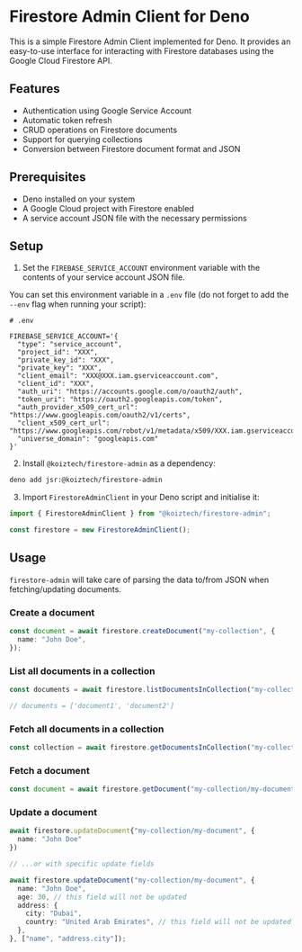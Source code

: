 # Firestore Admin Client for Deno

This is a simple Firestore Admin Client implemented for Deno. It provides an
easy-to-use interface for interacting with Firestore databases using the Google
Cloud Firestore API.

## Features

- Authentication using Google Service Account
- Automatic token refresh
- CRUD operations on Firestore documents
- Support for querying collections
- Conversion between Firestore document format and JSON

## Prerequisites

- Deno installed on your system
- A Google Cloud project with Firestore enabled
- A service account JSON file with the necessary permissions

## Setup

1. Set the `FIREBASE_SERVICE_ACCOUNT` environment variable with the contents of
   your service account JSON file.

You can set this environment variable in a `.env` file (do not forget to add the
`--env` flag when running your script):

```text
# .env

FIREBASE_SERVICE_ACCOUNT='{
  "type": "service_account",
  "project_id": "XXX",
  "private_key_id": "XXX",
  "private_key": "XXX",
  "client_email": "XXX@XXX.iam.gserviceaccount.com",
  "client_id": "XXX",
  "auth_uri": "https://accounts.google.com/o/oauth2/auth",
  "token_uri": "https://oauth2.googleapis.com/token",
  "auth_provider_x509_cert_url": "https://www.googleapis.com/oauth2/v1/certs",
  "client_x509_cert_url": "https://www.googleapis.com/robot/v1/metadata/x509/XXX.iam.gserviceaccount.com",
  "universe_domain": "googleapis.com"
}'
```

2. Install `@koiztech/firestore-admin` as a dependency:

```bash
deno add jsr:@koiztech/firestore-admin
```

3. Import `FirestoreAdminClient` in your Deno script and initialise it:

```typescript
import { FirestoreAdminClient } from "@koiztech/firestore-admin";

const firestore = new FirestoreAdminClient();
```

## Usage

`firestore-admin` will take care of parsing the data to/from JSON when
fetching/updating documents.

### Create a document

```typescript
const document = await firestore.createDocument("my-collection", {
  name: "John Doe",
});
```

### List all documents in a collection

```typescript
const documents = await firestore.listDocumentsInCollection("my-collection");

// documents = ['document1', 'document2']
```

### Fetch all documents in a collection

```typescript
const collection = await firestore.getDocumentsInCollection("my-collection");
```

### Fetch a document

```typescript
const document = await firestore.getDocument("my-collection/my-document");
```

### Update a document

```typescript
await firestore.updateDocument{"my-collection/my-document", {
  name: "John Doe"
})

// ...or with specific update fields

await firestore.updateDocument("my-collection/my-document", {
  name: "John Doe",
  age: 30, // this field will not be updated
  address: {
    city: "Dubai",
    country: "United Arab Emirates", // this field will not be updated
  },
}, ["name", "address.city"]);
```

